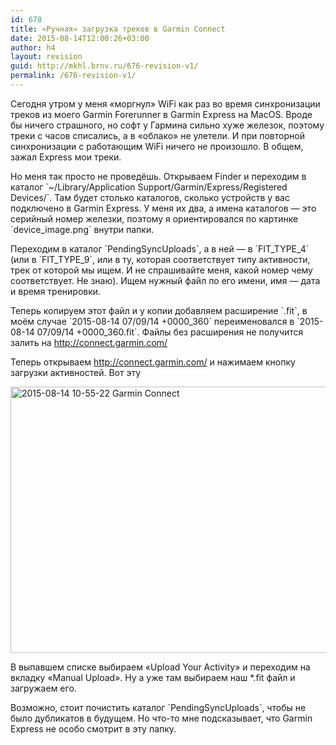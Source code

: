 ```yaml
---
id: 678
title: «Ручная» загрузка треков в Garmin Connect
date: 2015-08-14T12:00:26+03:00
author: h4
layout: revision
guid: http://mkhl.brnv.ru/676-revision-v1/
permalink: /676-revision-v1/
---
```

Сегодня утром у меня «моргнул» WiFi как раз во время синхронизации треков из моего Garmin Forerunner в Garmin Express на MacOS. Вроде бы ничего страшного, но софт у Гармина сильно хуже железок, поэтому треки с часов списались, а в «облако» не улетели. И при повторной синхронизации с работающим WiFi ничего не произошло. В общем, зажал Express мои треки.

Но меня так просто не проведёшь. Открываем Finder и переходим в каталог \`~/Library/Application Support/Garmin/Express/Registered Devices/\`. Там будет столько каталогов, сколько устройств у вас подключено в Garmin Express. У меня их два, а имена каталогов — это серийный номер железки, поэтому я ориентировался по картинке \`device_image.png\` внутри папки.

Переходим в каталог \`PendingSyncUploads\`, а в ней — в \`FIT\_TYPE\_4\` (или в \`FIT\_TYPE\_9\`, или в ту, которая соответствует типу активности, трек от которой мы ищем. И не спрашивайте меня, какой номер чему соответствует. Не знаю). Ищем нужный файл по его имени, имя — дата и время тренировки.

Теперь копируем этот файл и у копии добавляем расширение \`.fit\`, в моём случае \`2015-08-14 07/09/14 +0000\_360\` переименовался в \`2015-08-14 07/09/14 +0000\_360.fit\`. Файлы без расширения не получится залить на http://connect.garmin.com/

Теперь открываем http://connect.garmin.com/ и нажимаем кнопку загрузки активностей. Вот эту

[<img class="aligncenter wp-image-677 size-full" src="http://mkhl.brnv.ru/wp-content/uploads/2015/08/2015-08-14-10-55-22-Garmin-Connect.png" alt="2015-08-14 10-55-22 Garmin Connect" width="594" height="426" srcset="https://mkhl.brnv.ru/wp-content/uploads/2015/08/2015-08-14-10-55-22-Garmin-Connect.png 594w, https://mkhl.brnv.ru/wp-content/uploads/2015/08/2015-08-14-10-55-22-Garmin-Connect-300x215.png 300w" sizes="(max-width: 594px) 100vw, 594px" />](http://mkhl.brnv.ru/wp-content/uploads/2015/08/2015-08-14-10-55-22-Garmin-Connect.png)

В выпавшем списке выбираем «Upload Your Activity» и переходим на вкладку «Manual Upload». Ну а уже там выбираем наш *.fit файл и загружаем его.

Возможно, стоит почистить каталог \`PendingSyncUploads\`, чтобы не было дубликатов в будущем. Но что-то мне подсказывает, что Garmin Express не особо смотрит в эту папку.

&nbsp;